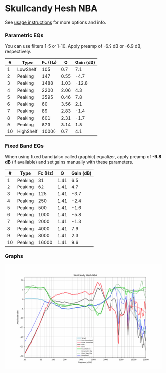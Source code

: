# Skullcandy Hesh NBA
See [usage instructions](https://github.com/jaakkopasanen/AutoEq#usage) for more options and info.

### Parametric EQs
You can use filters 1-5 or 1-10. Apply preamp of -6.9 dB or -6.9 dB, respectively.

|   # | Type      |   Fc (Hz) |    Q |   Gain (dB) |
|-----|-----------|-----------|------|-------------|
|   1 | LowShelf  |       105 | 0.7  |         7.1 |
|   2 | Peaking   |       147 | 0.55 |        -4.7 |
|   3 | Peaking   |      1488 | 1.03 |       -12.8 |
|   4 | Peaking   |      2200 | 2.06 |         4.3 |
|   5 | Peaking   |      3595 | 0.46 |         7.8 |
|   6 | Peaking   |        60 | 3.56 |         2.1 |
|   7 | Peaking   |        89 | 2.83 |        -1.4 |
|   8 | Peaking   |       601 | 2.31 |        -1.7 |
|   9 | Peaking   |       873 | 3.14 |         1.8 |
|  10 | HighShelf |     10000 | 0.7  |         4.1 |

### Fixed Band EQs
When using fixed band (also called graphic) equalizer, apply preamp of **-9.8 dB** (if available) and set gains manually with these parameters.

|   # | Type    |   Fc (Hz) |    Q |   Gain (dB) |
|-----|---------|-----------|------|-------------|
|   1 | Peaking |        31 | 1.41 |         6.5 |
|   2 | Peaking |        62 | 1.41 |         4.7 |
|   3 | Peaking |       125 | 1.41 |        -3.7 |
|   4 | Peaking |       250 | 1.41 |        -2.4 |
|   5 | Peaking |       500 | 1.41 |        -1.6 |
|   6 | Peaking |      1000 | 1.41 |        -5.8 |
|   7 | Peaking |      2000 | 1.41 |        -1.3 |
|   8 | Peaking |      4000 | 1.41 |         7.9 |
|   9 | Peaking |      8000 | 1.41 |         2.3 |
|  10 | Peaking |     16000 | 1.41 |         9.6 |

### Graphs
![](./Skullcandy%20Hesh%20NBA.png)
